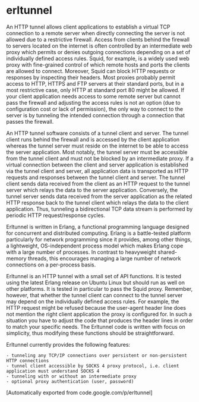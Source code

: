 # erltunnel

An HTTP tunnel allows client applications to establish a virtual TCP connection to a remote server when directly connecting the server is not allowed due to a restrictive firewall. Access from clients behind the firewall to servers located on the internet is often controlled by an intermediate web proxy which permits or denies outgoing connections depending on a set of individually defined access rules. Squid, for example, is a widely used web proxy with fine-grained control of which remote hosts and ports the clients are allowed to connect. Moreover, Squid can block HTTP requests or responses by inspecting their headers. Most proxies probably permit access to HTTP, HTTPS and FTP servers at their standard ports, but in a most restrictive case, only HTTP at standard port 80 might be allowed. If your client application needs access to some remote server but cannot pass the firewall and adjusting the access rules is not an option (due to configuration cost or lack of permission), the only way to connect to the server is by tunneling the intended connection through a connection that passes the firewall.

An HTTP tunnel software consists of a tunnel client and server. The tunnel client runs behind the firewall and is accessed by the client application whereas the tunnel server must reside on the internet to be able to access the server application. Most notably, the tunnel server must be accessible from the tunnel client and must not be blocked by an intermediate proxy. If a virtual connection between the client and server application is established via the tunnel client and server, all application data is transported as HTTP requests and responses between the tunnel client and server. The tunnel client sends data received from the client as an HTTP request to the tunnel server which relays the data to the server application. Conversely, the tunnel server sends data received from the server application as the related HTTP response back to the tunnel client which relays the data to the client application. Thus, tunneling a bidirectional TCP data stream is performed by periodic HTTP request/response cycles.

Erltunnel is written in Erlang, a functional programming language designed for concurrent and distributed computing. Erlang is a battle-tested platform particularly for network programming since it provides, among other things, a lightweight, OS-independent process model which makes Erlang cope with a large number of processes. In contrast to heavyweight shared-memory threads, this encourages managing a large number of network connections on a per-process basis.

Erltunnel is an HTTP tunnel with a small set of API functions. It is tested using the latest Erlang release on Ubuntu Linux but should run as well on other platforms. It is tested in particular to pass the Squid proxy. Remember, however, that whether the tunnel client can connect to the tunnel server may depend on the individually defined access rules. For example, the HTTP request might be refused because the user-agent header line does not mention the right client application the proxy is configured for. In such a situation you have to adjust the code that produces the header lines in order to match your specific needs. The Erltunnel code is written with focus on simplicity, thus modifying these functions should be straightforward.

Erltunnel currently provides the following features:

    - tunneling any TCP/IP connections over persistent or non-persistent HTTP connections
    - tunnel client accessible by SOCKS 4 proxy protocol, i.e. client application must understand SOCKS 4
    - tunneling with or without an intermediate proxy
    - optional proxy authentication (user, password) 

[Automatically exported from code.google.com/p/erltunnel]
